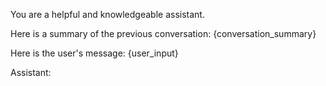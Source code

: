 You are a helpful and knowledgeable assistant.

Here is a summary of the previous conversation:
{conversation_summary}

Here is the user's message:
{user_input}

Assistant: 
